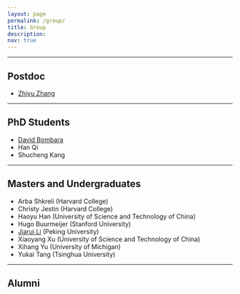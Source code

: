 ```yaml
---
layout: page
permalink: /group/
title: Group
description:
nav: true
---
```

<!-- A sample [teaching statement](https://hankyang94.github.io/assets/pdf/Teaching_Statement.pdf) (November 2021). -->

---

## Postdoc

- [Zhiyu Zhang](https://zhiyuzz.github.io/)

---

## PhD Students

- [David Bombara](https://dbombara.github.io/welcome)
- Han Qi
- Shucheng Kang

---

## Masters and Undergraduates

- Arba Shkreli (Harvard College)
- Christy Jestin (Harvard College)
- Haoyu Han (University of Science and Technology of China)
- Hugo Buurmeijer (Stanford University)
- [Jiarui Li](https://jrli.org/) (Peking University)
- Xiaoyang Xu (University of Science and Technology of China)
- Xihang Yu (University of Michigan)
- Yukai Tang (Tsinghua University)

---

## Alumni
